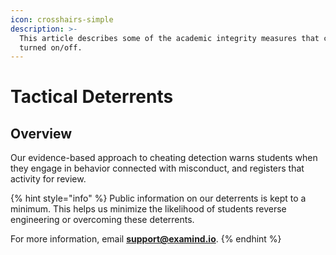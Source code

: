 ```yaml
---
icon: crosshairs-simple
description: >-
  This article describes some of the academic integrity measures that can be
  turned on/off.
---
```


# Tactical Deterrents

## Overview

Our evidence-based approach to cheating detection warns students when they engage in behavior connected with misconduct, and registers that activity for review.

{% hint style="info" %}
Public information on our deterrents is kept to a minimum. This helps us minimize the likelihood of students reverse engineering or overcoming these deterrents.

For more information, email [**support@examind.io**](mailto:support@examind.io).
{% endhint %}
